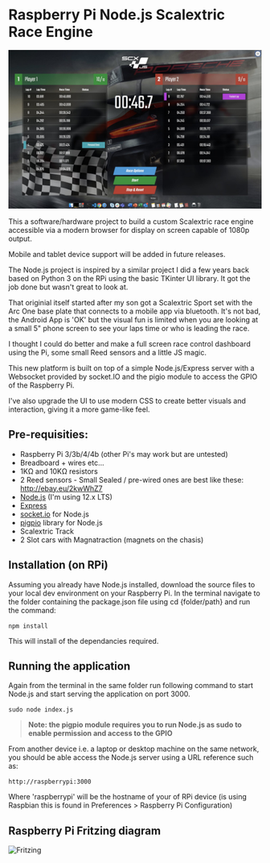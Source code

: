 # Raspberry Pi Node.js Scalextric Race Engine

![RMS Screen shot](https://github.com/philm400/Raspberry-Pi-Node.js-Scalextric-Race-Web-App/blob/master/private/screens/demo-screen-03.jpg?raw=true)

This a software/hardware project to build a custom Scalextric race engine accessible via a modern browser for display on screen capable of 1080p output.

Mobile and tablet device support will be added in future releases.

The Node.js project is inspired by a similar project I did a few years back based on Python 3 on the RPi using the basic TKinter UI library. It got the job done but wasn't great to look at.

That originial itself started after my son got a Scalextric Sport set with the Arc One base plate that connects to a mobile app via bluetooth. It's not bad, the Android App is 'OK' but the visual fun is limited when you are looking at a small 5" phone screen to see your laps time or who is leading the race.

I thought I could do better and make a full screen race control dashboard using the Pi, some small Reed sensors and a little JS magic.

This new platform is built on top of a simple Node.js/Express server with a Websocket provided by socket.IO and the pigio module to access the GPIO of the Raspberry Pi.

I've also upgrade the UI to use modern CSS to create better visuals and interaction, giving it a more game-like feel.

## Pre-requisities:
* Raspberry Pi 3/3b/4/4b (other Pi's may work but are untested)
* Breadboard + wires etc...
* 1KΩ and 10KΩ resistors
* 2 Reed sensors - Small Sealed / pre-wired ones are best like these: http://ebay.eu/2kwWhZ7
* [Node.js](https://www.w3schools.com/nodejs/nodejs_raspberrypi.asp) (I'm using 12.x LTS)
* [Express](https://expressjs.com/) 
* [socket.io](https://www.npmjs.com/package/socket.io) for Node.js
* [pigpio](https://www.npmjs.com/package/pigpio) library for Node.js
* Scalextric Track
* 2 Slot cars with Magnatraction (magnets on the chasis)

## Installation (on RPi)
Assuming you already have Node.js installed, download the source files to your local dev environment on your Raspberry Pi.
In the terminal navigate to the folder containing the package.json file using cd {folder/path} and run the command:
```
npm install
```
This will install of the dependancies required.

## Running the application
Again from the terminal in the same folder run following command to start Node.js and start serving the application on port 3000.
```
sudo node index.js
```
>  **Note: the pigpio module requires you to run Node.js as sudo to enable permission and access to the GPIO**


From another device i.e. a laptop or desktop machine on the same network, you should be able access the Node.js server using a URL reference such as: 

```
http://raspberrypi:3000
```

Where 'raspberrypi' will be the hostname of your of RPi device (is using Raspbian this is found in Preferences > Raspberry Pi Configuration)

## Raspberry Pi Fritzing diagram
![Fritzing](https://raw.githubusercontent.com/philm400/Raspberry-Pi-Python-Scalextric-Lap-Timer/master/docs/img/Scalextric-Reed-Swtichs_diagram.png?raw=true)
